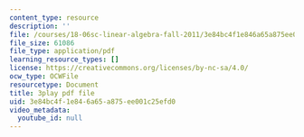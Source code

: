 ```yaml
---
content_type: resource
description: ''
file: /courses/18-06sc-linear-algebra-fall-2011/3e84bc4f1e846a65a875ee001c25efd0_0h43aV4aH7I.pdf
file_size: 61086
file_type: application/pdf
learning_resource_types: []
license: https://creativecommons.org/licenses/by-nc-sa/4.0/
ocw_type: OCWFile
resourcetype: Document
title: 3play pdf file
uid: 3e84bc4f-1e84-6a65-a875-ee001c25efd0
video_metadata:
  youtube_id: null
---
```

